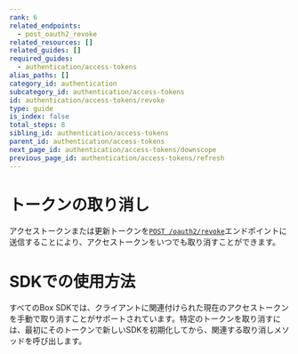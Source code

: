 ```yaml
---
rank: 6
related_endpoints:
  - post_oauth2_revoke
related_resources: []
related_guides: []
required_guides:
  - authentication/access-tokens
alias_paths: []
category_id: authentication
subcategory_id: authentication/access-tokens
id: authentication/access-tokens/revoke
type: guide
is_index: false
total_steps: 8
sibling_id: authentication/access-tokens
parent_id: authentication/access-tokens
next_page_id: authentication/access-tokens/downscope
previous_page_id: authentication/access-tokens/refresh
---
```

# トークンの取り消し

アクセストークンまたは更新トークンを[`POST
/oauth2/revoke`](endpoint://post-oauth2-revoke)エンドポイントに送信することにより、アクセストークンをいつでも取り消すことができます。

<Samples id="post_oauth2_revoke">

</Samples>

<Message>

# SDKでの使用方法

すべてのBox SDKでは、クライアントに関連付けられた現在のアクセストークンを手動で取り消すことがサポートされています。特定のトークンを取り消すには、最初にそのトークンで新しいSDKを初期化してから、関連する取り消しメソッドを呼び出します。

</Message>
